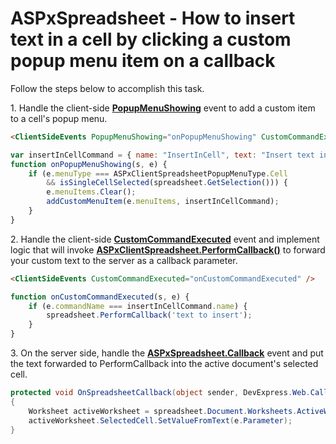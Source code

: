 # ASPxSpreadsheet - How to insert text in a cell by clicking a custom popup menu item on a callback

Follow the steps below to accomplish this task.

<p>1. Handle the client-side <strong><a href="https://documentation.devexpress.com/AspNet/DevExpress.Web.ASPxSpreadsheet.SpreadsheetClientSideEvents.PopupMenuShowing.property">PopupMenuShowing</a></strong> event to add a custom item to a cell's popup menu.</p>

```aspx
<ClientSideEvents PopupMenuShowing="onPopupMenuShowing" CustomCommandExecuted="onCustomCommandExecuted" />
```

```js
var insertInCellCommand = { name: "InsertInCell", text: "Insert text in this cell" };
function onPopupMenuShowing(s, e) {
	if (e.menuType === ASPxClientSpreadsheetPopupMenuType.Cell
		&& isSingleCellSelected(spreadsheet.GetSelection())) {
		e.menuItems.Clear();
		addCustomMenuItem(e.menuItems, insertInCellCommand);
	}
}
```

<p>2. Handle the client-side <strong><a href="https://documentation.devexpress.com/AspNet/DevExpress.Web.ASPxSpreadsheet.SpreadsheetClientSideEvents.CustomCommandExecuted.property">CustomCommandExecuted</a></strong> event and implement logic that will invoke <strong><a href="https://documentation.devexpress.com/AspNet/DevExpress.Web.ASPxSpreadsheet.Scripts.ASPxClientSpreadsheet.PerformCallback.method(zXTuZg)">ASPxClientSpreadsheet.PerformCallback()</a></strong> to forward your custom text to the server as a callback parameter.

```aspx
<ClientSideEvents CustomCommandExecuted="onCustomCommandExecuted" />
```

```js
function onCustomCommandExecuted(s, e) {
	if (e.commandName === insertInCellCommand.name) {
		spreadsheet.PerformCallback('text to insert');
	}
}
```

<p>3. On the server side, handle the <strong><a href="https://documentation.devexpress.com/AspNet/DevExpress.Web.ASPxSpreadsheet.ASPxSpreadsheet.Callback.event">ASPxSpreadsheet.Callback</a></strong> event and put the text forwarded to PerformCallback into the active document's selected cell.</p>

```cs
protected void OnSpreadsheetCallback(object sender, DevExpress.Web.CallbackEventArgsBase e)
{
	Worksheet activeWorksheet = spreadsheet.Document.Worksheets.ActiveWorksheet;
	activeWorksheet.SelectedCell.SetValueFromText(e.Parameter);
}
```
